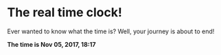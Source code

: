 # The real time clock!

Ever wanted to know what the time is? Well, your journey is about to end!

**The time is Nov 05, 2017, 18:17**